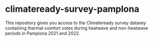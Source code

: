 # climateready-survey-pamplona

This repository gives you access to the Climateready survey datasey containing thermal comfort votes during heatwave and non-heatwave periods in Pamplona 2021 and 2022.
